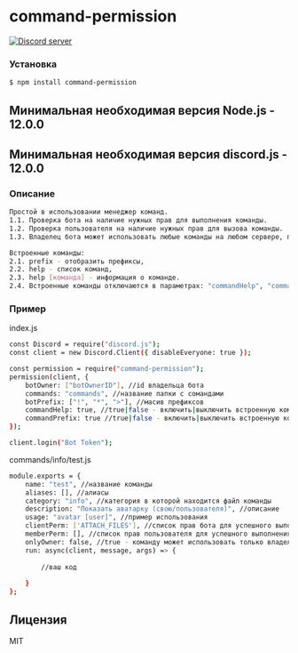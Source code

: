 # command-permission

[![Discord server](https://img.shields.io/discord/528690317679919116?color=7289da&logo=discord&logoColor=white)](https://discord.gg/8NGtwN9)

### Установка

```sh
$ npm install command-permission
```
Минимальная необходимая версия Node.js - 12.0.0
---
Минимальная необходимая версия discord.js - 12.0.0
---

### Описание

```sh
Простой в использовании менеджер команд. 
1.1. Проверка бота на наличие нужных прав для выполнения команды.
1.2. Проверка пользователя на наличие нужных прав для вызова команды.
1.3. Владелец бота может использовать любые команды на любом сервере, при условии соблюдения пункта 1.1.

Встроенные команды: 
2.1. prefix - отобразить префиксы, 
2.2. help - список команд, 
2.3. help [команда] - информация о команде. 
2.4. Встроенные команды отключаются в параметрах: "commandHelp", "commandPrefix"
```

### Пример
index.js
```sh
const Discord = require("discord.js");
const client = new Discord.Client({ disableEveryone: true });

const permission = require("command-permission");
permission(client, {
    botOwner: ["botOwnerID"], //id владельца бота
    commands: "commands", //название папки с сомандами
    botPrefix: ["!", "*", ">"], //масив префиксов
    commandHelp: true, //true|false - включить|выключить встроенную команду help
    commandPrefix: true //true|false - включить|выключить встроенную команду prefix
});

client.login("Bot Token");
```

commands/info/test.js
```sh
module.exports = {
    name: "test", //название команды
    aliases: [], //алиасы
    category: "info", //категория в которой находится файл команды
    description: "Показать аватарку (свою/пользователя)", //описание
    usage: "avatar [user]", //пример использования
    clientPerm: ['ATTACH_FILES'], //список прав бота для успешного выполнения команды
    memberPerm: [], //список прав пользователя для успешного выполнения команды
    onlyOwner: false, //true - команду может использовать только владелец бота
    run: async(client, message, args) => {
        
        //ваш код
        
    }
};
```
Лицензия
----

MIT
